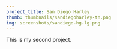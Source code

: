 ```yaml
---
project_title: San Diego Harley
thumb: thumbnails/sandiegoharley-tn.png
img: screenshots/sandiego-hg-lg.png
---
```


This is my second project. 